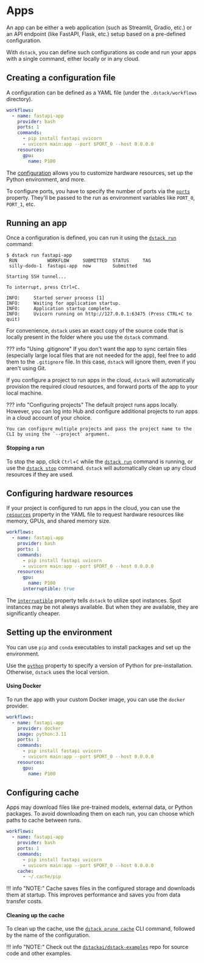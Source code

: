 # Apps

An app can be either a web application (such as Streamlit, Gradio, etc.) or an API endpoint (like FastAPI, Flask, etc.)
setup based on a pre-defined configuration.

With `dstack`, you can define such configurations as code and run your apps with a single command, either
locally or in any cloud.

## Creating a configuration file

A configuration can be defined as a YAML file (under the `.dstack/workflows` directory).

<div editor-title=".dstack/workflows/fastapi-app.yaml"> 

```yaml
workflows:
  - name: fastapi-app
    provider: bash
    ports: 1
    commands:
      - pip install fastapi uvicorn
      - uvicorn main:app --port $PORT_0 --host 0.0.0.0
    resources:
      gpu:
        name: P100
```

</div>

The [configuration](../reference/providers/bash.md) allows you to customize hardware resources, set up the Python environment, 
and more.

To configure ports, you have to specify the number of ports via the 
[`ports`](../reference/providers/bash.md#ports) property. They'll be
passed to the run as environment variables like `PORT_0`, `PORT_1`, etc.

[//]: # (TODO [MEDIUM]: It doesn't explain how to mount deps)

[//]: # (TODO [MAJOR]: It supports only YAML and doesn't allow to use pure Python)

[//]: # (TODO [MAJOR]: It's not convenient to use dstack environment variables for ports)

[//]: # (TODO [MAJOR]: Currently, it requires the user to hardcode `--host 0.0.0.0`)

## Running an app

Once a configuration is defined, you can run it using the [`dstack run`](../reference/cli/run.md) command:

<div class="termy">

```shell
$ dstack run fastapi-app
 RUN           WORKFLOW     SUBMITTED  STATUS     TAG
 silly-dodo-1  fastapi-app  now        Submitted     

Starting SSH tunnel...

To interrupt, press Ctrl+C.

INFO:     Started server process [1]
INFO:     Waiting for application startup.
INFO:     Application startup complete.
INFO:     Uvicorn running on http://127.0.0.1:63475 (Press CTRL+C to quit)
```

</div>

For convenience, `dstack` uses an exact copy of the source code that is locally present in the folder where you use the `dstack` command.

??? info "Using .gitignore"
    If you don't want the app to sync certain files (especially large local files that are not needed
    for the app), feel free to add them to the `.gitignore` file. In this case, `dstack` will ignore them,
    even if you aren't using Git.

If you configure a project to run apps in the cloud, `dstack` will automatically provision the
required cloud resources, and forward ports of the app to your local machine.

??? info "Configuring projects"
    The default project runs apps locally. However, you can
    log into Hub and configure additional projects to run apps in a cloud account of your choice. 

    You can configure multiple projects and pass the project name to the CLI by using the `--project` argument.

#### Stopping a run

To stop the app, click `Ctrl`+`C` while the [`dstack run`](../reference/cli/run.md) command is running,
or use the [`dstack stop`](../reference/cli/stop.md) command. `dstack` will automatically clean up any cloud resources 
if they are used.

## Configuring hardware resources

If your project is configured to run apps in the cloud, you can use the 
[`resources`](../reference/providers/bash.md#resources) property in the YAML file to 
request hardware resources like memory, GPUs, and shared memory size.

<div editor-title=".dstack/workflows/fastapi-app.yaml"> 

```yaml
workflows:
  - name: fastapi-app
    provider: bash
    ports: 1
    commands:
      - pip install fastapi uvicorn
      - uvicorn main:app --port $PORT_0 --host 0.0.0.0
    resources:
      gpu:
        name: P100
      interruptible: true
```

</div>

The [`interruptible`](../reference/providers/bash.md#resources) property tells `dstack` to utilize spot instances. Spot instances may be not always available.
But when they are available, they are significantly cheaper.

[//]: # (TODO [MEDIUM]: It doesn't allow to switch to on-demand automatically)

## Setting up the environment

You can use `pip` and `conda` executables to install packages and set up the environment.

Use the [`python`](../reference/providers/bash.md) property to specify a version of Python for pre-installation. Otherwise, `dstack` uses the local version.

[//]: # (TODO [MAJOR]: Currently, there is no way to pre-build the environment)

#### Using Docker

To run the app with your custom Docker image, you can use the `docker` provider.

<div editor-title=".dstack/workflows/fastapi-app.yaml"> 

```yaml
workflows:
  - name: fastapi-app
    provider: docker
    image: python:3.11
    ports: 1
    commands:
      - pip install fastapi uvicorn
      - uvicorn main:app --port $PORT_0 --host 0.0.0.0
    resources:
      gpu:
        name: P100 
```

</div>

## Configuring cache

Apps may download files like pre-trained models, external data, or Python
packages. To avoid downloading them on each run, you can choose
which paths to cache between runs. 

<div editor-title=".dstack/workflows/fastapi-app.yaml"> 

```yaml
workflows:
  - name: fastapi-app
    provider: bash
    ports: 1
    commands:
      - pip install fastapi uvicorn
      - uvicorn main:app --port $PORT_0 --host 0.0.0.0
    cache:
      - ~/.cache/pip
```

</div>

!!! info "NOTE:"
    Cache saves files in the configured storage and downloads them at startup. This improves performance and saves you 
    from data transfer costs.

#### Cleaning up the cache

To clean up the cache, use the [`dstack prune cache`](../reference/cli/prune.md) CLI command, followed by the name of the configuration.

!!! info "NOTE:"
    Check out the [`dstackai/dstack-examples`](https://github.com/dstackai/dstack-examples/blob/main/README.md) repo for source code and other examples.